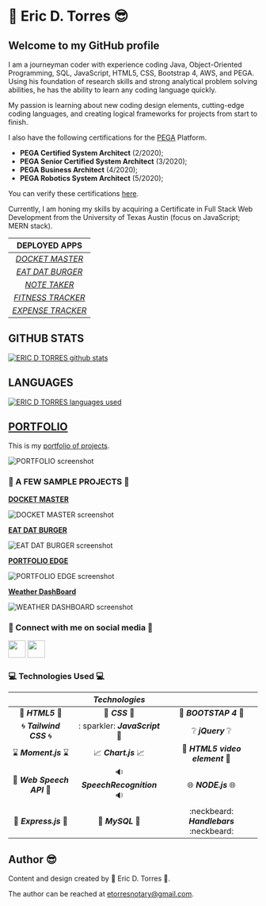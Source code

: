 # :green_heart: **Eric D. Torres** :sunglasses:

## Welcome to my GitHub profile

I am a journeyman coder with experience coding Java, Object-Oriented Programming, SQL, JavaScript, HTML5, CSS, Bootstrap 4, AWS, and PEGA. Using his foundation of research skills and strong analytical problem solving abilities, he has the ability to learn any coding language quickly.

My passion is learning about new coding design elements, cutting-edge coding languages, and creating logical frameworks for projects from start to finish.

I also have the following certifications for the [PEGA](https://www.pega.com/?&utm_source=google&utm_medium=cpc&utm_campaign=Global_Brand_Exact&utm_term=pega%20systems&gloc=9025148&utm_content=pcrid%7c385502811043%7cpkw%7ckwd-299862464821%7cpmt%7ce%7cpdv%7cc%7c&gclid=Cj0KCQjwpZT5BRCdARIsAGEX0zlwEUJ1pHSIwyw83GZ1JUE6MsvC_rgS5LZ5nMBXMs6UlznUQ6ERP54aAqQ2EALw_wcB&gclsrc=aw.ds) Platform.

- **PEGA Certified System Architect** (2/2020);
- **PEGA Senior Certified System Architect** (3/2020);
- **PEGA Business Architect** (4/2020);
- **PEGA Robotics System Architect** (5/2020);

You can verify these certifications [here](https://academy.pega.com/verify-certification?fname=eric&lname=torres).

Currently, I am honing my skills by acquiring a Certificate in Full Stack Web Development from the University of Texas Austin (focus on JavaScript; MERN stack).

|                                      **DEPLOYED APPS**                                      |
| :-----------------------------------------------------------------------------------------: |
|                 _[DOCKET MASTER](https://pure-atoll-36836.herokuapp.com/)_                  |
|               _[EAT DAT BURGER](https://hidden-garden-02467.herokuapp.com/)_                |
|              _[NOTE TAKER](https://whispering-headland-90384.herokuapp.com/)_               |
| _[FITNESS TRACKER](https://boiling-ridge-17711.herokuapp.com/?id=5fadf249008b350017ba41e3)_ |
|               _[EXPENSE TRACKER](https://arcane-garden-81125.herokuapp.com/)_               |

## GITHUB STATS

[![ERIC D TORRES github stats](https://github-readme-stats.vercel.app/api?username=etorres-revature)](https://github.com/etorres-revature/github-readme-stats)

## LANGUAGES

[![ERIC D TORRES languages used](https://github-readme-stats.vercel.app/api/top-langs?username=etorres-revature)](https://github.com/etorres-revature/github-readme-stats)

## [PORTFOLIO](https://etorres-revature.github.io/Responsive_Portfolio/portfolio.html)

This is my [portfolio of projects](https://etorres-revature.github.io/Responsive_Portfolio/portfolio.html).

![PORTFOLIO screenshot](https://user-images.githubusercontent.com/59744847/92795207-d0525000-f375-11ea-92bb-d56d1f33b2bb.png)

### :rainbow: A FEW SAMPLE PROJECTS :rainbow:

**[DOCKET MASTER](https://github.com/etorres-revature/Docket_Master)**

![DOCKET MASTER screenshot](https://user-images.githubusercontent.com/59744847/98450958-fc384a80-2106-11eb-88dd-0588c3788dcf.png)

**[EAT DAT BURGER](https://github.com/etorres-revature/Eat_Dat_Burger)**

![EAT DAT BURGER screenshot](https://user-images.githubusercontent.com/59744847/96275976-077cd800-0f98-11eb-9160-f35cba26b0a7.png)

**[PORTFOLIO EDGE](https://github.com/etorres-revature/Lucky_Mountaineers)**

![PORTFOLIO EDGE screenshot](https://user-images.githubusercontent.com/59744847/92795196-ce888c80-f375-11ea-93a2-2e42f5c98013.png)

**[Weather DashBoard](https://github.com/etorres-revature/Weather_Dashboard)**

![WEATHER DASHBOARD screenshot](https://user-images.githubusercontent.com/59744847/92795201-cf212300-f375-11ea-9e5e-33754bf26fcb.png)

### :tiger: Connect with me on social media :penguin:

<a href="https://github.com/etorres-revature" alt="Eric D. Torres | GitHub"><img src="https://user-images.githubusercontent.com/59744847/92795129-c29cca80-f375-11ea-9f74-008d87a435f2.png" height="35px" width="35px"/></a> <a href="https://www.linkedin.com/in/ericdtorres/" alt="Eric D. Torres | LinkedIn"><img src="https://user-images.githubusercontent.com/59744847/92795155-c7fa1500-f375-11ea-805c-14f3234feef8.png" height="35px" width="35px"/></a>

### :computer: Technologies Used :computer:

|                                                        |                            _Technologies_                            |                                                             |
| :----------------------------------------------------: | :------------------------------------------------------------------: | :---------------------------------------------------------: |
|               :memo: **_HTML5_** :memo:                |                        :art: **_CSS_** :art:                         |               :shoe: **_BOOTSTAP 4_** :shoe:                |
|         :cyclone: **_Tailwind CSS_** :cyclone:         |               : sparkler: **_JavaScript_** :sparkler:                |        :grey_question: **_jQuery_** :grey_question:         |
|        :hourglass: **_Moment.js_** :hourglass:         | :chart_with_upwards_trend: **_Chart.js_** :chart_with_upwards_trend: |   :movie_camera: **_HTML5 video element_** :movie_camera:   |
| :speech_balloon: **_Web Speech API_** :speech_balloon: |               :sound: **_SpeechRecognition_** :sound:                | :globe_with_meridians: **_NODE.js_** :globe_with_meridians: |
|        :satellite: **_Express.js_** :satellite:        |                :card_index: **_MySQL_** :card_index:                 |          :neckbeard: **_Handlebars_** :neckbeard:           |

## Author :sunglasses:

Content and design created by :green_heart: Eric D. Torres :green_heart:.

The author can be reached at etorresnotary@gmail.com.
